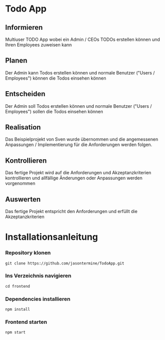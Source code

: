 # Todo App

## Informieren
Multiuser TODO App wobei ein Admin / CEOs TODOs erstellen können und Ihren Employees zuweisen kann

## Planen
Der Admin kann Todos erstellen können und normale Benutzer ("Users / Employees") können die Todos einsehen können

## Entscheiden
Der Admin soll Todos erstellen können und normale Benutzer ("Users / Employees") sollen die Todos einsehen können

## Realisation
Das Beispielprojekt von Sven wurde übernommen und die angemessenen Anpassungen / Implementierung für die Anforderungen werden folgen.

## Kontrollieren
Das fertige Projekt wird auf die Anforderungen und Akzeptanzkriterien kontrollieren und allfällige Änderungen oder Anpassungen werden vorgenommen

## Auswerten
Das fertige Projekt entspricht den Anforderungen und erfüllt die Akzeptanzkriterien

# Installationsanleitung 

### Repository klonen
```
git clone https://github.com/jasontermine/TodoApp.git
```

### Ins Verzeichnis navigieren
```
cd frontend
```

### Dependencies installieren
```
npm install
```

### Frontend starten
```
npm start
```
<!--

## Images

![This is an alt text.](/image/sample.webp "This is a sample image.")

## Links

You may be using [Markdown Live Preview](https://markdownlivepreview.com/).

## Blockquotes

> Markdown is a lightweight markup language with plain-text-formatting syntax, created in 2004 by John Gruber with Aaron Swartz.
>
>> Markdown is often used to format readme files, for writing messages in online discussion forums, and to create rich text using a plain text editor.

## Tables

| Left columns  | Right columns |
| ------------- |:-------------:|
| left foo      | right foo     |
| left bar      | right bar     |
| left baz      | right baz     |

## Blocks of code

```
let message = 'Hello world';
alert(message);
```

## Inline code

This web site is using `markedjs/marked`.
-->
